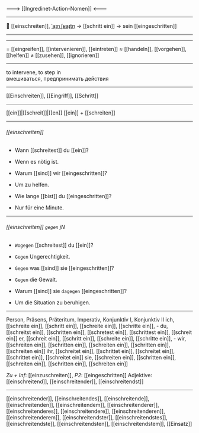 ---> [[Ingredinet-Action-Nomen]] <---

---
👮 [[einschreiten]], [ˈaɪ̯nˌʃʁaɪ̯tn̩](https://youglish.com/pronounce/einschreiten/german) → [[schritt ein]] → sein [[eingeschritten]]

---


---
= [[eingreifen]], [[intervenieren]], [[eintreten]]
≈ [[handeln]], [[vorgehen]], [[helfen]]
≠ [[zusehen]], [[ignorieren]]

---
to intervene, to step in  
вмешиваться, предпринимать действия

---
[[Einschreiten]], [[Eingriff]], [[Schritt]]

---
[[ein]]|[[schreit]]|[[en]]
[[ein]] + [[schreiten]]


---
###### [[einschreiten]]
- Wann [[schreitest]] du [[ein]]?
- Wenn es nötig ist.

- Warum [[sind]] wir [[eingeschritten]]?
- Um zu helfen.

- Wie lange [[bist]] du [[eingeschritten]]?
- Nur für eine Minute.

---
###### [[einschreiten]] `gegen` jN
- `Wogegen` [[schreitest]] du [[ein]]?
- `Gegen` Ungerechtigkeit.

- `Gegen` was [[sind]] sie [[eingeschritten]]?
- `Gegen` die Gewalt.

- Warum [[sind]] sie `dagegen` [[eingeschritten]]?
- Um die Situation zu beruhigen.

---
Person, Präsens, Präteritum, Imperativ, Konjunktiv I, Konjunktiv II
ich, [[schreite ein]], [[schritt ein]], [[schreite ein]], [[schritte ein]], -
du, [[schreitst ein]], [[schritten ein]], [[schretest ein]], [[schrittest ein]], [[schreit ein]]
er, [[schreit ein]], [[schritt ein]], [[schreite ein]], [[schritte ein]], -
wir, [[schreiten ein]], [[schritten ein]], [[schreiten ein]], [[schritten ein]], [[schreiten ein]]
ihr, [[schreitet ein]], [[schrittet ein]], [[schreitet ein]], [[schrittet ein]], [[schreitet ein]]
sie, [[schreiten ein]], [[schritten ein]], [[schreiten ein]], [[schritten ein]], [[schreiten ein]]

*Zu + Inf*: [[einzuschreiten]], *P2*: [[eingeschritten]]
Adjektive: [[einschreitend]], [[einschreitender]], [[einschreitendst]]

---
[[einschreitender]], [[einschreitendes]], [[einschreitende]], [[einschreitenden]], [[einschreitendem]], [[einschreitenderer]], [[einschreitenderes]], [[einschreitendere]], [[einschreitenderen]], [[einschreitenderem]], [[einschreitendster]], [[einschreitendstes]], [[einschreitendste]], [[einschreitendsten]], [[einschreitendstem]], [[Einsatz]]